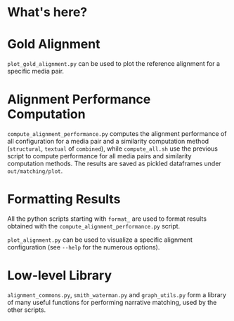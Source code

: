 # What's here?


# Gold Alignment

`plot_gold_alignment.py` can be used to plot the reference alignment for a specific media pair.


# Alignment Performance Computation

`compute_alignment_performance.py` computes the alignment performance of all configuration for a media pair and a similarity computation method (`structural`, `textual` of `combined`), while `compute_all.sh` use the previous script to compute performance for all media pairs and similarity computation methods. The results are saved as pickled dataframes under `out/matching/plot`.


# Formatting Results

All the python scripts starting with `format_` are used to format results obtained with the `compute_alignment_performance.py` script.

`plot_alignment.py` can be used to visualize a specific alignment configuration (see `--help` for the numerous options).


# Low-level Library

`alignment_commons.py`, `smith_waterman.py` and `graph_utils.py` form a library of many useful functions for performing narrative matching, used by the other scripts.
